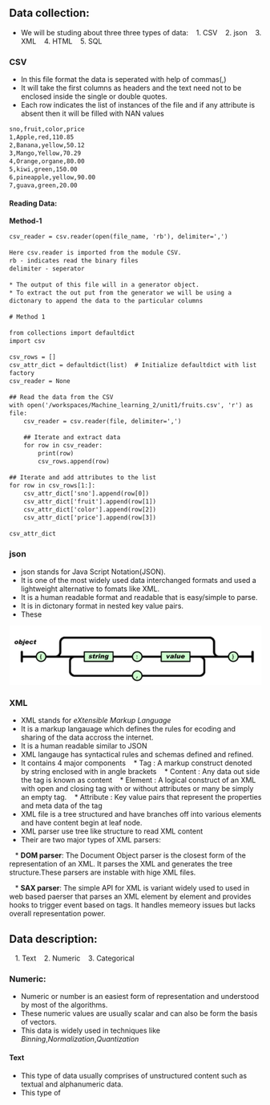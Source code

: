 ## Data collection:

* We will be studing about three three types of data:
&nbsp;&nbsp; 1. CSV
&nbsp;&nbsp; 2. json
&nbsp;&nbsp; 3. XML
&nbsp;&nbsp; 4. HTML
&nbsp;&nbsp; 5. SQL

### CSV

* In this file format the data is seperated with help of commas(,)
* It will take the first columns as headers and the text need not to be enclosed inside the single or double quotes.
* Each row indicates the list of instances of the file and if any attribute is absent then it will be filled with NAN values

```
sno,fruit,color,price
1,Apple,red,110.85
2,Banana,yellow,50.12
3,Mango,Yellow,70.29
4,Orange,organe,80.00
5,kiwi,green,150.00
6,pineapple,yellow,90.00
7,guava,green,20.00
```

#### Reading Data:

<strong>Method-1</strong>
```
csv_reader = csv.reader(open(file_name, 'rb'), delimiter=',')

Here csv.reader is imported from the module CSV.
rb - indicates read the binary files
delimiter - seperator

* The output of this file will in a generator object.
* To extract the out put from the generator we will be using a dictonary to append the data to the particular columns

# Method 1

from collections import defaultdict
import csv

csv_rows = []
csv_attr_dict = defaultdict(list)  # Initialize defaultdict with list factory
csv_reader = None

## Read the data from the CSV
with open('/workspaces/Machine_learning_2/unit1/fruits.csv', 'r') as file:
    csv_reader = csv.reader(file, delimiter=',')

    ## Iterate and extract data
    for row in csv_reader:
        print(row)
        csv_rows.append(row)

## Iterate and add attributes to the list
for row in csv_rows[1:]:
    csv_attr_dict['sno'].append(row[0])
    csv_attr_dict['fruit'].append(row[1])
    csv_attr_dict['color'].append(row[2])
    csv_attr_dict['price'].append(row[3])

csv_attr_dict

```

### json

* json stands for Java Script Notation(JSON).
* It is one of the most widely used data interchanged formats and used a lightweight alternative to fomats like XML.
* It is a human readable format and readable that is easy/simple to parse.
* It is in dictonary format in nested key value pairs.
* These 

![alt text](image.png)

### XML

* XML stands for <em>eXtensible Markup Language</em>
* It is a markup langauage which defines the rules for ecoding and sharing of the data accross the internet.
* It is a human readable similar to JSON
* XML langauge has syntactical rules and schemas defined and refined.
* It contains 4 major components
&nbsp;&nbsp; * Tag : A markup construct denoted by string enclosed with in angle brackets
&nbsp;&nbsp; * Content : Any data out side the tag is known as content
&nbsp;&nbsp; * Element : A logical construct of an XML with open and closing tag with or without attributes or many be simply an empty tag.
&nbsp;&nbsp; * Attribute : Key value pairs that represent the properties and meta data of the tag
* XML file is a tree structured and have branches off into various elements and have content begin at leaf node.
* XML parser use tree like structure to read XML content
* Their are two major types of XML parsers:

&nbsp;&nbsp; * <strong>DOM parser</strong>: The Document Object parser is the closest form of the representation of an XML. It parses the XML and generates the tree structure.These parsers are instable with hige XML files.

&nbsp;&nbsp; * <strong>SAX parser</strong>: The simple API for XML is variant widely used to used in web based paerser that parses an XML element by element and provides hooks to trigger event based on tags. It handles memeory issues but lacks overall representation power.



## Data description:

&nbsp;&nbsp; 1. Text
&nbsp;&nbsp; 2. Numeric
&nbsp;&nbsp; 3. Categorical

### Numeric:

* Numeric or number is an easiest form of representation and understood by most of the algorithms.
* These numeric values are usually scalar and can also be form the basis of vectors.
* This data is widely used in techniques like <em>Binning</em>,<em>Normalization</em>,<em>Quantization</em>

#### Text
* This type of data usually comprises of unstructured content such as textual and alphanumeric data.
* This type of 

